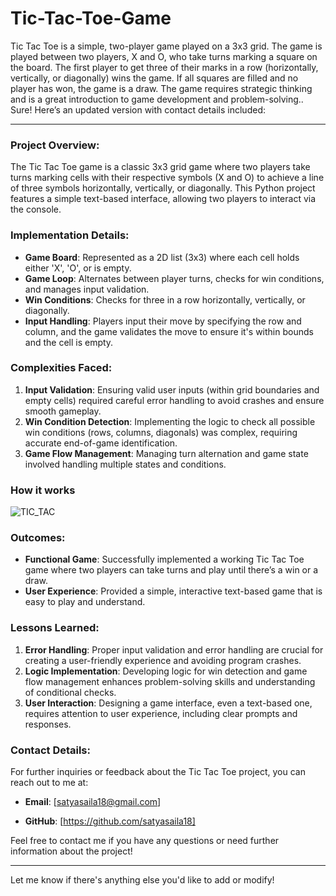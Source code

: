 
# Tic-Tac-Toe-Game
Tic Tac Toe is a simple, two-player game played on a 3x3 grid. The game is played between two players, X and O, who take turns marking a square on the board. The first player to get three of their marks in a row (horizontally, vertically, or diagonally) wins the game. If all squares are filled and no player has won, the game is a draw. The game requires strategic thinking and is a great introduction to game development and problem-solving..
Sure! Here’s an updated version with contact details included:

---

### Project Overview:
The Tic Tac Toe game is a classic 3x3 grid game where two players take turns marking cells with their respective symbols (X and O) to achieve a line of three symbols horizontally, vertically, or diagonally. This Python project features a simple text-based interface, allowing two players to interact via the console.

### Implementation Details:
- **Game Board**: Represented as a 2D list (3x3) where each cell holds either 'X', 'O', or is empty.
- **Game Loop**: Alternates between player turns, checks for win conditions, and manages input validation.
- **Win Conditions**: Checks for three in a row horizontally, vertically, or diagonally.
- **Input Handling**: Players input their move by specifying the row and column, and the game validates the move to ensure it's within bounds and the cell is empty.

### Complexities Faced:
1. **Input Validation**: Ensuring valid user inputs (within grid boundaries and empty cells) required careful error handling to avoid crashes and ensure smooth gameplay.
2. **Win Condition Detection**: Implementing the logic to check all possible win conditions (rows, columns, diagonals) was complex, requiring accurate end-of-game identification.
3. **Game Flow Management**: Managing turn alternation and game state involved handling multiple states and conditions.

### How it works
![TIC_TAC](https://github.com/user-attachments/assets/b18a6e0b-18a3-494c-bd8b-7694c72a596b)

### Outcomes:
- **Functional Game**: Successfully implemented a working Tic Tac Toe game where two players can take turns and play until there’s a win or a draw.
- **User Experience**: Provided a simple, interactive text-based game that is easy to play and understand.

### Lessons Learned:
1. **Error Handling**: Proper input validation and error handling are crucial for creating a user-friendly experience and avoiding program crashes.
2. **Logic Implementation**: Developing logic for win detection and game flow management enhances problem-solving skills and understanding of conditional checks.
3. **User Interaction**: Designing a game interface, even a text-based one, requires attention to user experience, including clear prompts and responses.

### Contact Details:
For further inquiries or feedback about the Tic Tac Toe project, you can reach out to me at:

- **Email**: [satyasaila18@gmail.com]

- **GitHub**: [https://github.com/satyasaila18]

Feel free to contact me if you have any questions or need further information about the project!

---

Let me know if there's anything else you'd like to add or modify!
